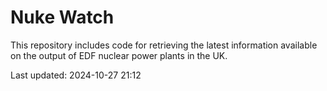 # Nuke Watch

This repository includes code for retrieving the latest information available on the output of EDF nuclear power plants in the UK.

Last updated: 2024-10-27 21:12